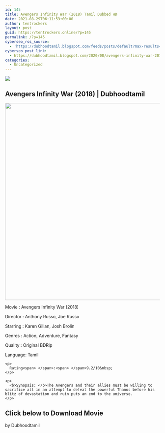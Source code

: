 ```yaml
---
id: 145
title: Avengers Infinity War (2018) Tamil Dubbed HD
date: 2021-08-29T06:11:53+00:00
author: tentrockers
layout: post
guid: https://tentrockers.online/?p=145
permalink: /?p=145
cyberseo_rss_source:
  - 'https://dubhoodtamil.blogspot.com/feeds/posts/default?max-results=150&start-index=151'
cyberseo_post_link:
  - https://dubhoodtamil.blogspot.com/2020/08/avengers-infinity-war-2018-tamil-dubbed.html
categories:
  - Uncategorized
---
```

<div class="media_block">
  <img src="https://1.bp.blogspot.com/-4VfvYNdKj_g/XyovrFgkvZI/AAAAAAAAA-I/-uMGiT6fQccYXrBYhI2UL3zqcxrLesINQCLcBGAsYHQ/s72-c/images%2B%252812%2529.jpeg" class="media_thumbnail" />
</div>

## <span>Avengers Infinity War (2018) | Dubhoodtamil</span>

<div class="separator">
  <a href="https://1.bp.blogspot.com/-4VfvYNdKj_g/XyovrFgkvZI/AAAAAAAAA-I/-uMGiT6fQccYXrBYhI2UL3zqcxrLesINQCLcBGAsYHQ/s674/images%2B%252812%2529.jpeg"><img border="0" data-original-height="674" data-original-width="455" height="640" src="https://1.bp.blogspot.com/-4VfvYNdKj_g/XyovrFgkvZI/AAAAAAAAA-I/-uMGiT6fQccYXrBYhI2UL3zqcxrLesINQCLcBGAsYHQ/s640/images%2B%252812%2529.jpeg" /></a>
</div>

Movie	<span></span>:	<span></span>Avengers Infinity War (2018)

Director	<span></span>:	<span></span>Anthony Russo, Joe Russo

Starring	<span></span>:	<span></span>Karen Gillan, Josh Brolin

Genres	<span></span>:	<span></span>Action, Adventure, Fantasy

<div readability="6.5">
  Quality<span> </span>:<span> </span>Original BDRip</p> 
  
  <div readability="8">
    Language:<span> </span>Tamil</p> 
    
    <p>
      Rating<span> </span>:<span> </span>9.2/10&nbsp;
    </p>
    
    <p>
      <b>Synopsis: </b>The Avengers and their allies must be willing to sacrifice all in an attempt to defeat the powerful Thanos before his blitz of devastation and ruin puts an end to the universe.
    </p>
  </div>
</div>

## 

## <span><b>Click below to Download Movie</b></span>

by Dubhoodtamil